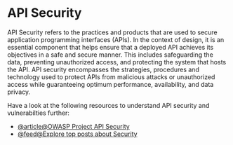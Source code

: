 # API Security

API Security refers to the practices and products that are used to secure application programming interfaces (APIs). In the context of design, it is an essential component that helps ensure that a deployed API achieves its objectives in a safe and secure manner. This includes safeguarding the data, preventing unauthorized access, and protecting the system that hosts the API. API security encompasses the strategies, procedures and technology used to protect APIs from malicious attacks or unauthorized access while guaranteeing optimum performance, availability, and data privacy.

Have a look at the following resources to understand API security and vulnerabilties further:

- [@article@OWASP Project API Security](https://owasp.org/API-Security/editions/2023/en/0x00-toc/)
- [@feed@Explore top posts about Security](https://app.daily.dev/tags/security?ref=roadmapsh)
